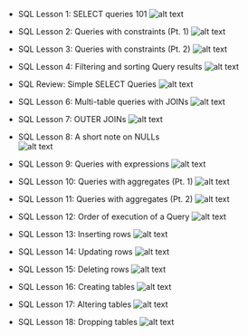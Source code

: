 - SQL Lesson 1: SELECT queries 101 
  ![alt text](image.png)

- SQL Lesson 2: Queries with constraints (Pt. 1)
  ![alt text](image-1.png)

- SQL Lesson 3: Queries with constraints (Pt. 2)
  ![alt text](image-2.png)

- SQL Lesson 4: Filtering and sorting Query results
  ![alt text](image-3.png)

- SQL Review: Simple SELECT Queries
  ![alt text](image-4.png)

- SQL Lesson 6: Multi-table queries with JOINs
  ![alt text](image-5.png)

- SQL Lesson 7: OUTER JOINs
  ![alt text](image-6.png)

- SQL Lesson 8: A short note on NULLs  
  ![alt text](image-7.png)

- SQL Lesson 9: Queries with expressions
  ![alt text](image-8.png)

- SQL Lesson 10: Queries with aggregates (Pt. 1)
  ![alt text](image-9.png)

- SQL Lesson 11: Queries with aggregates (Pt. 2)
  ![alt text](image-10.png)

- SQL Lesson 12: Order of execution of a Query
  ![alt text](image-11.png)

- SQL Lesson 13: Inserting rows
  ![alt text](image-12.png)

- SQL Lesson 14: Updating rows
  ![alt text](image-13.png) 
   
- SQL Lesson 15: Deleting rows
  ![alt text](image-14.png)

- SQL Lesson 16: Creating tables
  ![alt text](image-15.png)  

- SQL Lesson 17: Altering tables
  ![alt text](image-16.png)  
  
- SQL Lesson 18: Dropping tables
  ![alt text](image-17.png)  